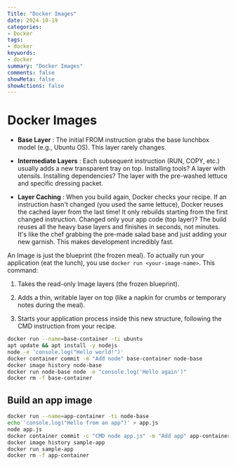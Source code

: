 ```yaml
---
Title: "Docker Images"
date: 2024-10-19
categories:
- Docker
tags:
- docker
keywords:
- docker
summary: "Docker Images"
comments: false
showMeta: false
showActions: false
---
```


# Docker Images

- **Base Layer** : The initial FROM instruction grabs the base lunchbox model (e.g., Ubuntu OS). This layer rarely changes.

- **Intermediate Layers** : Each subsequent instruction (RUN, COPY, etc.) usually adds a new transparent tray on top. Installing tools? A layer with utensils. Installing dependencies? The layer with the pre-washed lettuce and specific dressing packet.

- **Layer Caching** : When you build again, Docker checks your recipe. If an instruction hasn't changed (you used the same lettuce), Docker reuses the cached layer from the last time! It only rebuilds starting from the first changed instruction. Changed only your app code (top layer)? The build reuses all the heavy base layers and finishes in seconds, not minutes. It's like the chef grabbing the pre-made salad base and just adding your new garnish. This makes development incredibly fast.

An Image is just the blueprint (the frozen meal). To actually run your application (eat the lunch), you use `docker run <your-image-name>`. This command:

1. Takes the read-only Image layers (the frozen blueprint).

2. Adds a thin, writable layer on top (like a napkin for crumbs or temporary notes during the meal).

3. Starts your application process inside this new structure, following the CMD instruction from your recipe.


```sh
docker run --name=base-container -ti ubuntu
apt update && apt install -y nodejs
node -e 'console.log("Hello world!")'
docker container commit -m "Add node" base-container node-base
docker image history node-base
docker run node-base node -e "console.log('Hello again')"
docker rm -f base-container
```

## Build an app image

```sh
docker run --name=app-container -ti node-base
echo 'console.log("Hello from an app")' > app.js
node app.js
docker container commit -c "CMD node app.js" -m "Add app" app-container sample-app
docker image history sample-app
docker run sample-app
docker rm -f app-container
```

